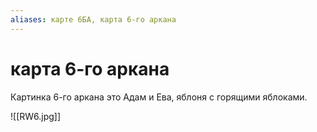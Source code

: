 ```yaml
---
aliases: карте 6БА, карта 6-го аркана
---
```

# карта 6-го аркана

Картинка 6-го аркана это Адам и Ева, яблоня с горящими яблоками. 

![[RW6.jpg]]